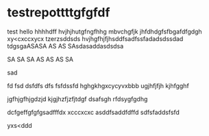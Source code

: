 # testrepottttgfgfdf
test
hello
hhhhdff
hvjhjhutgfngfhhg
mbvchgfjk
jhfdhdgfsfbgafdfgdgh
xy<cxccxycx
tzerzsddsds
hvjhgfhjfjhsddfsadfssfadadsdssdad
tdgsgaASASA
AS
AS
SAsdasaddasdsdsa










SA
SA
SA
AS
AS
AS
SA


sad

fd
fsd
dsfdfs
dfs
fsfdssfd
hghgkhgxcycyvxbbb
ugjhfjfjh
kjhfgghf


jgfhjgfhjgdzjd
kjgjhzfjzfjtdgf
dsafsgh
rfdsygfgdhg








dcfgeffgfgfgsadfffdx xcccxcxc
asddfsaddfdffd
sdfsfaddsfsfd

yxs<ddd

